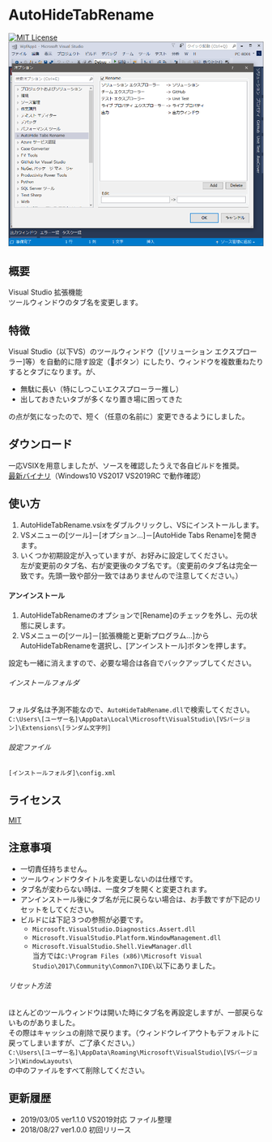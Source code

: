 ﻿# AutoHideTabRename
[![MIT License](http://img.shields.io/badge/license-MIT-blue.svg)](LICENSE)  
![アプリスクリーンショット](AppImage.png)

## 概要
Visual Studio 拡張機能  
ツールウィンドウのタブ名を変更します。

## 特徴
Visual Studio（以下VS）のツールウィンドウ（[ソリューション エクスプローラー]等）を自動的に隠す設定（📌ボタン）にしたり、ウィンドウを複数重ねたりするとタブになります。が、
* 無駄に長い（特にしつこいエクスプローラー推し）
* 出しておきたいタブが多くなり置き場に困ってきた

の点が気になったので、短く（任意の名前に）変更できるようにしました。  

## ダウンロード
一応VSIXを用意しましたが、ソースを確認したうえで各自ビルドを推奨。  
[最新バイナリ](/../../releases/download/v1.1.0/AutoHideTabRename.vsix)（Windows10 VS2017 VS2019RC で動作確認）

## 使い方
1. AutoHideTabRename.vsixをダブルクリックし、VSにインストールします。
2. VSメニューの[ツール]－[オプション...]－[AutoHide Tabs Rename]を開きます。
3. いくつか初期設定が入っていますが、お好みに設定してください。  
 左が変更前のタブ名、右が変更後のタブ名です。（変更前のタブ名は完全一致です。先頭一致や部分一致ではありませんので注意してください。）

#### アンインストール
1. AutoHideTabRenameのオプションで[Rename]のチェックを外し、元の状態に戻します。
2. VSメニューの[ツール]－[拡張機能と更新プログラム...]からAutoHideTabRenameを選択し、\[アンインストール]ボタンを押します。

設定も一緒に消えますので、必要な場合は各自でバックアップしてください。

###### インストールフォルダ
フォルダ名は予測不能なので、`AutoHideTabRename.dll`で検索してください。  
`C:\Users\[ユーザー名]\AppData\Local\Microsoft\VisualStudio\[VSバージョン]\Extensions\[ランダム文字列]`

###### 設定ファイル
`[インストールフォルダ]\config.xml`


## ライセンス
[MIT](LICENSE)

## 注意事項
* 一切責任持ちません。
* ツールウィンドウタイトルを変更しないのは仕様です。
* タブ名が変わらない時は、一度タブを開くと変更されます。
* アンインストール後にタブ名が元に戻らない場合は、お手数ですが下記のリセットをしてください。
* ビルドには下記３つの参照が必要です。
  * `Microsoft.VisualStudio.Diagnostics.Assert.dll`
  * `Microsoft.VisualStudio.Platform.WindowManagement.dll`
  * `Microsoft.VisualStudio.Shell.ViewManager.dll`  
    当方では`C:\Program Files (x86)\Microsoft Visual Studio\2017\Community\Common7\IDE\`以下にありました。

###### リセット方法
ほとんどのツールウィンドウは開いた時にタブ名を再設定しますが、一部戻らないものがありました。  
その際はキャッシュの削除で戻ります。（ウィンドウレイアウトもデフォルトに戻ってしまいますが、ご了承ください。）  
`C:\Users\[ユーザー名]\AppData\Roaming\Microsoft\VisualStudio\[VSバージョン]\WindowLayouts\`  
の中のファイルをすべて削除してください。

## 更新履歴
* 2019/03/05 ver1.1.0 VS2019対応 ファイル整理
* 2018/08/27 ver1.0.0 初回リリース

